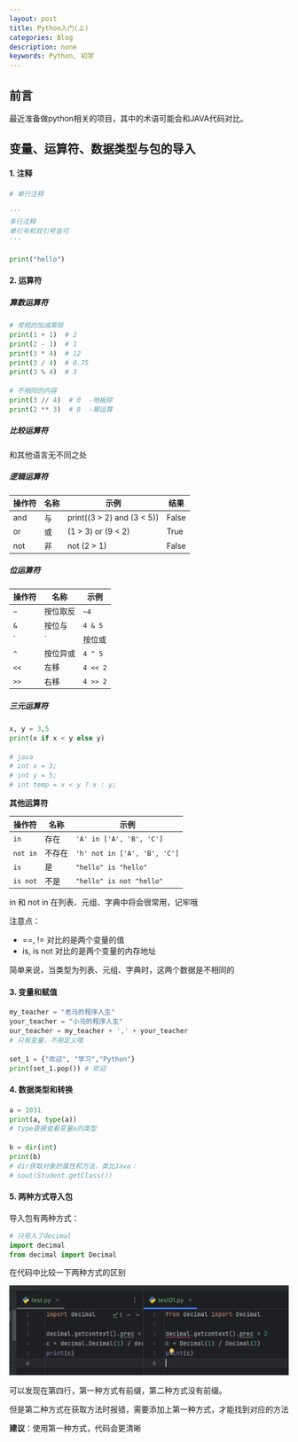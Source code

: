 ```yaml
---
layout: post
title: Python入门(上)
categories: Blog
description: none
keywords: Python, 初学
---
```


## 前言

最近准备做python相关的项目，其中的术语可能会和JAVA代码对比。

## 变量、运算符、数据类型与包的导入

#### 1. 注释

``` python
# 单行注释

'''
多行注释
单引号和双引号皆可
'''

print("hello")
```

#### 2. 运算符

##### 算数运算符

```python
# 常规的加减乘除
print(1 + 1)  # 2
print(2 - 1)  # 1
print(3 * 4)  # 12
print(3 / 4)  # 0.75
print(3 % 4)  # 3 

# 不相同的内容
print(3 // 4)  # 0  -地板除
print(2 ** 3)  # 8  -幂运算
```

##### 比较运算符

和其他语言无不同之处

#####  逻辑运算符

| 操作符 | 名称 | 示例                       | 结果  |
| ------ | ---- | -------------------------- | ----- |
| and    | 与   | print((3 > 2) and (3 < 5)) | False |
| or     | 或   | (1 > 3) or (9 < 2)         | True  |
| not    | 非   | not (2 > 1)                | False |

##### 位运算符

| 操作符     | 名称     | 示例     |
| ---------- | -------- | -------- |
| `~`        | 按位取反 | `~4`     |
| `&`        | 按位与   | `4 & 5`  |
| `      | ` | 按位或   |          |
| `^`        | 按位异或 | `4 ^ 5`  |
| `<<`       | 左移     | `4 << 2` |
| `>>`       | 右移     | `4 >> 2` |

##### 三元运算符

```python
x, y = 3,5
print(x if x < y else y)

# java
# int x = 3;
# int y = 5;
# int temp = x < y ? x : y;
```

**其他运算符**

| 操作符   | 名称   | 示例                         |
| -------- | ------ | ---------------------------- |
| `in`     | 存在   | `'A' in ['A', 'B', 'C']`     |
| `not in` | 不存在 | `'h' not in ['A', 'B', 'C']` |
| `is`     | 是     | `"hello" is "hello"`         |
| `is not` | 不是   | `"hello" is not "hello"`     |

in 和 not in 在列表、元组、字典中将会很常用，记牢哦

注意点：

- ==,  != 对比的是两个变量的值
- is, is not 对比的是两个变量的内存地址

简单来说，当类型为列表、元组、字典时，这两个数据是不相同的

#### 3. 变量和赋值

```python
my_teacher = "老马的程序人生"
your_teacher = "小马的程序人生"
our_teacher = my_teacher + ',' + your_teacher
# 只有变量，不用定义哦

set_1 = {"欢迎", "学习","Python"}
print(set_1.pop()) # 欢迎
```

#### 4. 数据类型和转换

```python
a = 1031
print(a, type(a))
# type直接查看变量a的类型

b = dir(int)
print(b)
# dir获取对象的属性和方法，类比Java：
# sout(Student.getClass())
```

#### 5. 两种方式导入包

导入包有两种方式：

```python
# 只导入了decimal
import decimal
from decimal import Decimal
```

在代码中比较一下两种方式的区别

<center>
    <img src="/images/posts/blog/Python入门/导入方式的区别.png" alt="picture not found" style="zoom:80%;" />
    <br>
</center>

可以发现在第四行，第一种方式有前缀，第二种方式没有前缀。

但是第二种方式在获取方法时报错，需要添加上第一种方式，才能找到对应的方法

**建议**：使用第一种方式，代码会更清晰
